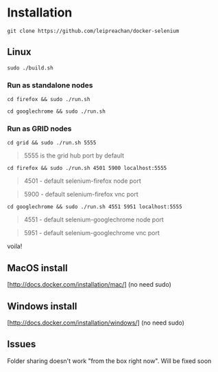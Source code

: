 # Installation

`git clone https://github.com/leipreachan/docker-selenium`

## Linux

`sudo ./build.sh`

### Run as standalone nodes

`cd firefox && sudo ./run.sh`

`cd googlechrome && sudo ./run.sh`

### Run as GRID nodes

`cd grid && sudo ./run.sh 5555`

> 5555 is the grid hub port by default

`cd firefox && sudo ./run.sh 4501 5900 localhost:5555`

> 4501 - default selenium-firefox node port

> 5900 - default selenium-firefox vnc port

`cd googlechrome && sudo ./run.sh 4551 5951 localhost:5555`

> 4551 - default selenium-googlechrome node port

> 5951 - default selenium-googlechrome vnc port

voila!

## MacOS install
[http://docs.docker.com/installation/mac/] (no need sudo)

## Windows install
[http://docs.docker.com/installation/windows/] (no need sudo)

## Issues

Folder sharing doesn't work "from the box right now". Will be fixed soon
